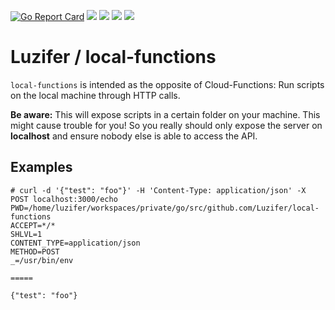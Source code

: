 [![Go Report Card](https://goreportcard.com/badge/github.com/Luzifer/local-functions)](https://goreportcard.com/report/github.com/Luzifer/local-functions)
![](https://badges.fyi/github/license/Luzifer/local-functions)
![](https://badges.fyi/github/downloads/Luzifer/local-functions)
![](https://badges.fyi/github/latest-release/Luzifer/local-functions)
![](https://knut.in/project-status/local-functions)

# Luzifer / local-functions

`local-functions` is intended as the opposite of Cloud-Functions: Run scripts on the local machine through HTTP calls.

**Be aware:** This will expose scripts in a certain folder on your machine. This might cause trouble for you! So you really should only expose the server on **localhost** and ensure nobody else is able to access the API.

## Examples

```console
# curl -d '{"test": "foo"}' -H 'Content-Type: application/json' -X POST localhost:3000/echo
PWD=/home/luzifer/workspaces/private/go/src/github.com/Luzifer/local-functions
ACCEPT=*/*
SHLVL=1
CONTENT_TYPE=application/json
METHOD=POST
_=/usr/bin/env

=====

{"test": "foo"}
```
